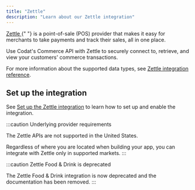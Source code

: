 ```yaml
---
title: "Zettle"
description: "Learn about our Zettle integration"
---
```


<p>
  <a className="external" href="https://www.zettle.com/" target="_blank">
    Zettle
  </a>{" "}
  is a point-of-sale (POS) provider that makes it easy for merchants to take
  payments and track their sales, all in one place.
</p>

Use Codat's Commerce API with Zettle to securely connect to, retrieve, and view your customers' commerce transactions.

For more information about the supported data types, see [Zettle integration reference](/integrations/commerce/zettle/zettle-integration-reference).

## Set up the integration

See [Set up the Zettle integration](/integrations/commerce/zettle/commerce-zettle-setup) to learn how to set up and enable the integration.

:::caution Underlying provider requirements

The Zettle APIs are not supported in the United States.

Regardless of where you are located when building your app, you can integrate with Zettle only in supported markets.
:::

:::caution Zettle Food & Drink is deprecated

The Zettle Food & Drink integration is now deprecated and the documentation has been removed.
:::
